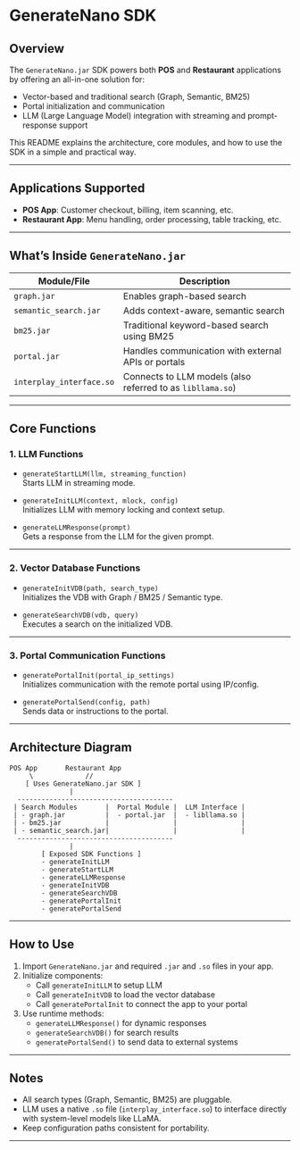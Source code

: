 # GenerateNano SDK

## Overview

The `GenerateNano.jar` SDK powers both **POS** and **Restaurant** applications by offering an all-in-one solution for:
- Vector-based and traditional search (Graph, Semantic, BM25)
- Portal initialization and communication
- LLM (Large Language Model) integration with streaming and prompt-response support

This README explains the architecture, core modules, and how to use the SDK in a simple and practical way.

---

## Applications Supported

- **POS App**: Customer checkout, billing, item scanning, etc.
- **Restaurant App**: Menu handling, order processing, table tracking, etc.

---

## What’s Inside `GenerateNano.jar`

| Module/File               | Description                                         |
|--------------------------|-----------------------------------------------------|
| `graph.jar`              | Enables graph-based search                         |
| `semantic_search.jar`    | Adds context-aware, semantic search                |
| `bm25.jar`               | Traditional keyword-based search using BM25        |
| `portal.jar`             | Handles communication with external APIs or portals|
| `interplay_interface.so` | Connects to LLM models (also referred to as `libllama.so`) |

---

## Core Functions

### 1. LLM Functions

- `generateStartLLM(llm, streaming_function)`  
  Starts LLM in streaming mode.

- `generateInitLLM(context, mlock, config)`  
  Initializes LLM with memory locking and context setup.

- `generateLLMResponse(prompt)`  
  Gets a response from the LLM for the given prompt.

---

### 2. Vector Database Functions

- `generateInitVDB(path, search_type)`  
  Initializes the VDB with Graph / BM25 / Semantic type.

- `generateSearchVDB(vdb, query)`  
  Executes a search on the initialized VDB.

---

### 3. Portal Communication Functions

- `generatePortalInit(portal_ip_settings)`  
  Initializes communication with the remote portal using IP/config.

- `generatePortalSend(config, path)`  
  Sends data or instructions to the portal.

---

## Architecture Diagram

```
POS App       Restaurant App
     \             //
    [ Uses GenerateNano.jar SDK ]
               |
  ---------------------------------------
 | Search Modules       |  Portal Module |  LLM Interface |
 | - graph.jar          |  - portal.jar  |  - libllama.so |
 | - bm25.jar           |                |                |
 | - semantic_search.jar|                |                |
  ---------------------------------------
               |
        [ Exposed SDK Functions ]
        - generateInitLLM
        - generateStartLLM
        - generateLLMResponse
        - generateInitVDB
        - generateSearchVDB
        - generatePortalInit
        - generatePortalSend
```

---

## How to Use

1. Import `GenerateNano.jar` and required `.jar` and `.so` files in your app.
2. Initialize components:
   - Call `generateInitLLM` to setup LLM
   - Call `generateInitVDB` to load the vector database
   - Call `generatePortalInit` to connect the app to your portal
3. Use runtime methods:
   - `generateLLMResponse()` for dynamic responses
   - `generateSearchVDB()` for search results
   - `generatePortalSend()` to send data to external systems

---

## Notes

- All search types (Graph, Semantic, BM25) are pluggable.
- LLM uses a native `.so` file (`interplay_interface.so`) to interface directly with system-level models like LLaMA.
- Keep configuration paths consistent for portability.

---



